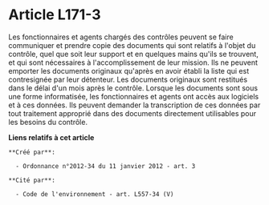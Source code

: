 # Article L171-3

Les fonctionnaires et agents chargés des contrôles peuvent se faire communiquer et prendre copie des documents qui sont
relatifs à l'objet du contrôle, quel que soit leur support et en quelques mains qu'ils se trouvent, et qui sont nécessaires à
l'accomplissement de leur mission. Ils ne peuvent emporter les documents originaux qu'après en avoir établi la liste qui est
contresignée par leur détenteur. Les documents originaux sont restitués dans le délai d'un mois après le contrôle. Lorsque
les documents sont sous une forme informatisée, les fonctionnaires et agents ont accès aux logiciels et à ces données. Ils
peuvent demander la transcription de ces données par tout traitement approprié dans des documents directement utilisables
pour les besoins du contrôle.

**Liens relatifs à cet article**

	**Créé par**:

	  - Ordonnance n°2012-34 du 11 janvier 2012 - art. 3

	**Cité par**:

	  - Code de l'environnement - art. L557-34 (V)
